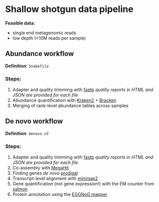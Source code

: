 # Shallow shotgun data pipeline

**Feasible data:**

- single end metagenomic reads
- low depth (<10M reads per sample)

## Abundance workflow

**Definition**: `Snakefile`

### Steps:

1. Adapter and quality trimming with [fastp](https://github.com/OpenGene/fastp)
   *quality reports in HTML and JSON are provided for each file*
2. Abundance quantification with [Kraken2](https://ccb.jhu.edu/software/kraken2/) + [Bracken](https://ccb.jhu.edu/software/bracken/)
3. Merging of rank-level abundance tables across samples

## De novo workflow

**Definition**: `denovo.nf`

### Steps:

1. Adapter and quality trimming with [fastp](https://github.com/OpenGene/fastp)
   *quality reports in HTML and JSON are provided for each file*
2. Co-assembly with [MegaHit](https://github.com/voutcn/megahit)
3. Finding genes *de novo* [prodigal](https://github.com/hyattpd/Prodigal)
4. Transcript-level alignment with [minimap2](https://github.com/lh3/minimap2)
5. Gene quantification (not gene expression!) with the EM counter from [salmon](https://salmon.readthedocs.io/en/latest/salmon.html)
6. Protein annotation using the [EGGNoG mapper](https://github.com/eggnogdb/eggnog-mapper)
